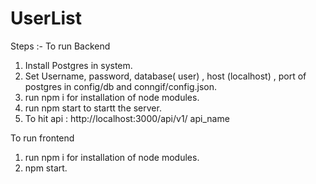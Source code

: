 # UserList

Steps :- 
To run Backend
1) Install Postgres in system.
2) Set Username, password, database( user) , host (localhost) , port of postgres in  config/db and conngif/config.json.
3) run npm i for installation of node modules.
4) run npm start to startt the server.
5) To hit api : http://localhost:3000/api/v1/ api_name

To run frontend
1) run npm i for installation of node modules.
2) npm start.

